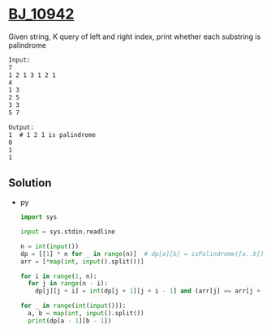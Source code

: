 # [BJ_10942](https://acmicpc.net/problem/10942)

Given string, K query of left and right index, print whether each substring is palindrome

```txt
Input:
7
1 2 1 3 1 2 1
4
1 3
2 5
3 3
5 7

Output:
1  # 1 2 1 is palindrome
0
1
1
```

## Solution

* py

  ```py
  import sys

  input = sys.stdin.readline

  n = int(input())
  dp = [[1] * n for _ in range(n)]  # dp[a][b] = isPalindrome([a..b])
  arr = [*map(int, input().split())]

  for i in range(1, n):
    for j in range(n - i):
      dp[j][j + i] = int(dp[j + 1][j + i - 1] and (arr[j] == arr[j + i]))

  for _ in range(int(input())):
    a, b = map(int, input().split())
    print(dp[a - 1][b - 1])
  ```
